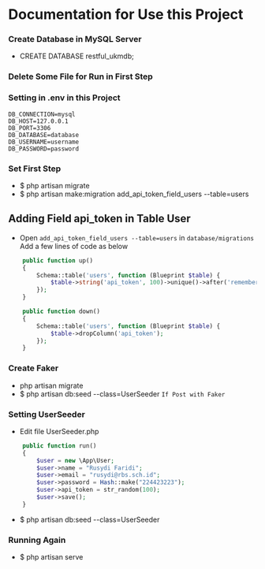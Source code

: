 # Documentation for Use this Project

### Create Database in MySQL Server

- CREATE DATABASE restful_ukmdb;

### Delete Some File for Run in First Step

### Setting in .env in this Project

```shell
DB_CONNECTION=mysql
DB_HOST=127.0.0.1
DB_PORT=3306
DB_DATABASE=database
DB_USERNAME=username
DB_PASSWORD=password
```

### Set First Step

- $ php artisan migrate
- $ php artisan make:migration add_api_token_field_users --table=users

## Adding Field api_token in Table User

- Open `add_api_token_field_users --table=users` in `database/migrations` Add a few lines of code as below

```php
    public function up()
    {
        Schema::table('users', function (Blueprint $table) {
            $table->string('api_token', 100)->unique()->after('remember_token');
        });
    }

    public function down()
    {
        Schema::table('users', function (Blueprint $table) {
            $table->dropColumn('api_token');
        });
    }
```

### Create Faker

- php artisan migrate
- $ php artisan db:seed --class=UserSeeder `If Post with Faker`

### Setting UserSeeder

- Edit file UserSeeder.php

```php
    public function run()
    {
        $user = new \App\User;
        $user->name = "Rusydi Faridi";
        $user->email = "rusydi@rbs.sch.id";
        $user->password = Hash::make("224423223");
        $user->api_token = str_random(100);
        $user->save();
    }
```

- $ php artisan db:seed --class=UserSeeder

### Running Again

- $ php artisan serve